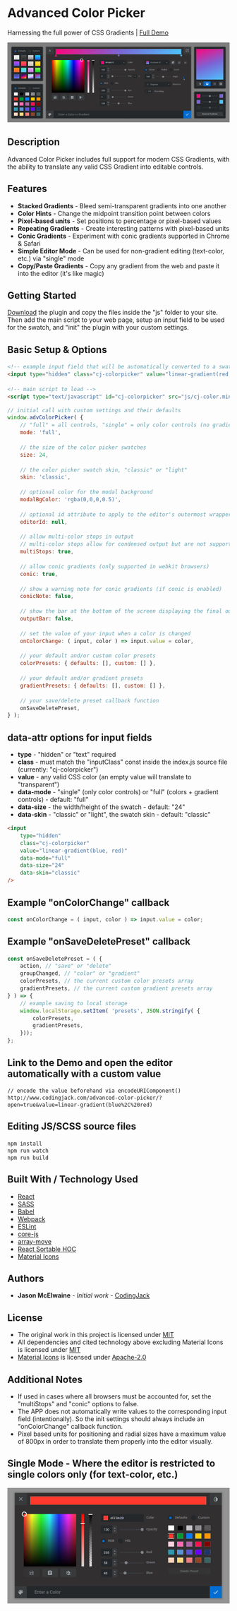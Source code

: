 # Advanced Color Picker
Harnessing the full power of CSS Gradients | [Full Demo](http://www.codingjack.com/advanced-color-picker/)

![Screenshot of the Color Picker Editor in Full Mode](/screenshot.jpg)

## Description

Advanced Color Picker includes full support for modern CSS Gradients, with the ability to translate any valid CSS Gradient into editable controls.

## Features

* **Stacked Gradients** - Bleed semi-transparent gradients into one another
* **Color Hints** - Change the midpoint transition point between colors
* **Pixel-based units** - Set positions to percentage or pixel-based values 
* **Repeating Gradients** - Create interesting patterns with pixel-based units
* **Conic Gradients** - Experiment with conic gradients supported in Chrome & Safari
* **Simple Editor Mode** - Can be used for non-gradient editing (text-color, etc.) via "single" mode
* **Copy/Paste Gradients** - Copy any gradient from the web and paste it into the editor (it's like magic)

## Getting Started

[Download](https://github.com/CodingJack/Advanced-Color-Picker/raw/master/advanced_color_picker.zip) the plugin and copy the files inside the "js" folder to your site.  Then add the main script to your web page, setup an input field to be used for the swatch, and "init" the plugin with your custom settings.

## Basic Setup & Options

```html
<!-- example input field that will be automatically converted to a swatch -->
<input type="hidden" class="cj-colorpicker" value="linear-gradient(red, blue)" />

<!-- main script to load -->
<script type="text/javascript" id="cj-colorpicker" src="js/cj-color.min.js"></script>
```

```js
// initial call with custom settings and their defaults
window.advColorPicker( {
	// "full" = all controls, "single" = only color controls (no gradients)
	mode: 'full', 
	
	// the size of the color picker swatches
	size: 24, 
	
	// the color picker swatch skin, "classic" or "light"
	skin: 'classic', 
	
	// optional color for the modal background
	modalBgColor: 'rgba(0,0,0,0.5)', 
	
	// optional id attribute to apply to the editor's outermost wrapper
	editorId: null,
	
	// allow multi-color stops in output
	// multi-color stops allow for condensed output but are not supported in Edge
	multiStops: true,
	
	// allow conic gradients (only supported in webkit browsers)
	conic: true, 
	
	// show a warning note for conic gradients (if conic is enabled)
	conicNote: false, 
	
	// show the bar at the bottom of the screen displaying the final output value
	outputBar: false, 
	
	// set the value of your input when a color is changed
	onColorChange: ( input, color ) => input.value = color, 
	
	// your default and/or custom color presets
	colorPresets: { defaults: [], custom: [] }, 
	
	// your default and/or gradient presets
	gradientPresets: { defaults: [], custom: [] }, 
	
	// your save/delete preset callback function
	onSaveDeletePreset, 
} );
```

## data-attr options for input fields
* **type** - "hidden" or "text" required
* **class** - must match the "inputClass" const inside the index.js source file (currently: "cj-colorpicker")
* **value** - any valid CSS color (an empty value will translate to "transparent")
* **data-mode** - "single" (only color controls) or "full" (colors + gradient controls) - default: "full"
* **data-size** - the width/height of the swatch - default: "24"
* **data-skin** - "classic" or "light", the swatch skin - default: "classic"
```html
<input 
	type="hidden" 
	class="cj-colorpicker" 
	value="linear-gradient(blue, red)" 
	data-mode="full"
	data-size="24"
	data-skin="classic"
/>
```

## Example "onColorChange" callback
```js
const onColorChange = ( input, color ) => input.value = color;
```

## Example "onSaveDeletePreset" callback
```js
const onSaveDeletePreset = ( {
	action, // "save" or "delete"
	groupChanged, // "color" or "gradient"
	colorPresets, // the current custom color presets array
	gradientPresets, // the current custom gradient presets array
} ) => {
	// example saving to local storage
	window.localStorage.setItem( 'presets', JSON.stringify( { 
		colorPresets, 
		gradientPresets,
	}));
};
```

## Link to the Demo and open the editor automatically with a custom value
```
// encode the value beforehand via encodeURIComponent()
http://www.codingjack.com/advanced-color-picker/?open=true&value=linear-gradient(blue%2C%20red)
```

## Editing JS/SCSS source files
```
npm install
npm run watch
npm run build
```

## Built With / Technology Used

* [React](https://www.npmjs.com/package/react)
* [SASS](https://www.npmjs.com/package/sass)
* [Babel](https://www.npmjs.com/package/@babel/core)
* [Webpack](https://www.npmjs.com/package/webpack)
* [ESLint](https://www.npmjs.com/package/eslint)
* [core-js](https://www.npmjs.com/package/core-js)
* [array-move](https://www.npmjs.com/package/array-move)
* [React Sortable HOC](https://www.npmjs.com/package/react-sortable-hoc)
* [Material Icons](https://www.npmjs.com/package/material-icons)

## Authors

* **Jason McElwaine** - *Initial work* - [CodingJack](http://www.codingjack.com)

## License

* The original work in this project is licensed under [MIT](https://opensource.org/licenses/MIT)
* All dependencies and cited technology above excluding Material Icons is licensed under [MIT](https://opensource.org/licenses/MIT)
* [Material Icons](https://www.npmjs.com/package/material-icons) is licensed under [Apache-2.0](https://www.apache.org/licenses/LICENSE-2.0)

## Additional Notes

* If used in cases where all browsers must be accounted for, set the "multiStops" and "conic" options to false. 
* The APP does not automatically write values to the corresponding input field (intentionally).  So the init settings should always include an "onColorChange" callback function.
* Pixel based units for positioning and radial sizes have a maximum value of 800px in order to translate them properly into the editor visually.

## Single Mode - Where the editor is restricted to single colors only (for text-color, etc.)

![Screenshot of the Color Picker Editor in Single Mode](/single_screenshot.jpg)
